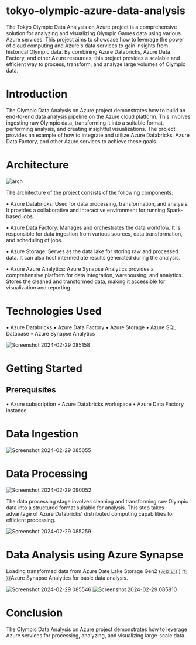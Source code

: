 # tokyo-olympic-azure-data-analysis
The Tokyo Olympic Data Analysis on Azure project is a comprehensive solution for analyzing and visualizing Olympic Games data using various Azure services. This project aims to showcase how to leverage the power of cloud computing and Azure's data services to gain insights from historical Olympic data. By combining Azure Databricks, Azure Data Factory, and other Azure resources, this project provides a scalable and efficient way to process, transform, and analyze large volumes of Olympic data.

# Introduction
The Olympic Data Analysis on Azure project demonstrates how to build an end-to-end data analysis pipeline on the Azure cloud platform. This involves ingesting raw Olympic data, transforming it into a suitable format, performing analysis, and creating insightful visualizations. The project provides an example of how to integrate and utilize Azure Databricks, Azure Data Factory, and other Azure services to achieve these goals.

# Architecture
![arch](https://github.com/vishalkumar18/tokyo-olympic-azure-data-analysis/assets/43701305/3001ff21-4799-46e5-8b0c-4ab387d02764)

The architecture of the project consists of the following components:

•	Azure Databricks: Used for data processing, transformation, and analysis. It provides a collaborative and interactive environment for running Spark-based jobs.

•	Azure Data Factory: Manages and orchestrates the data workflow. It is responsible for data ingestion from various sources, data transformation, and scheduling of jobs.

•	Azure Storage: Serves as the data lake for storing raw and processed data. It can also host intermediate results generated during the analysis.

•	Azure Azure Analytics: Azure Synapse Analytics provides a comprehensive platform for data integration, warehousing, and analytics. Stores the cleaned and transformed data, making it accessible for visualization and reporting.

# Technologies Used
•	Azure Databricks
•	Azure Data Factory
•	Azure Storage
•	Azure SQL Database
•	Azure Synapse Analytics

![Screenshot 2024-02-29 085158](https://github.com/vishalkumar18/tokyo-olympic-azure-data-analysis/assets/43701305/976ae9ee-426f-4667-845a-6e6a1c879759)

# Getting Started
## Prerequisites
•	Azure subscription
•	Azure Databricks workspace
•	Azure Data Factory instance

# Data Ingestion
![Screenshot 2024-02-29 085055](https://github.com/vishalkumar18/tokyo-olympic-azure-data-analysis/assets/43701305/0d0e5f03-1f6d-4b72-aa05-ee7620946c9d)

# Data Processing
![Screenshot 2024-02-29 090052](https://github.com/vishalkumar18/tokyo-olympic-azure-data-analysis/assets/43701305/2ee6b68f-baf1-4770-877e-e4a70c862e0b)

The data processing stage involves cleaning and transforming raw Olympic data into a structured format suitable for analysis. This step takes advantage of Azure Databricks' distributed computing capabilities for efficient processing.

![Screenshot 2024-02-29 085259](https://github.com/vishalkumar18/tokyo-olympic-azure-data-analysis/assets/43701305/b7f8c665-ddd9-45ee-a3bd-5234fb1773ed)

# Data Analysis using Azure Synapse
Loading ​transformed data from Azure Date Lake Storage Gen2 (​🇦​​🇩​​🇱​​🇸​) ​🇹​​🇴​ Azure Synapse Analytics for basic data analysis.

![Screenshot 2024-02-29 085546](https://github.com/vishalkumar18/tokyo-olympic-azure-data-analysis/assets/43701305/2f03caff-1223-4cd0-9636-39aa869bbede)
![Screenshot 2024-02-29 085810](https://github.com/vishalkumar18/tokyo-olympic-azure-data-analysis/assets/43701305/67acb553-cf9c-4168-ad6b-8cfbd566e572)

# Conclusion
The Olympic Data Analysis on Azure project demonstrates how to leverage Azure services for processing, analyzing, and visualizing large-scale data.
